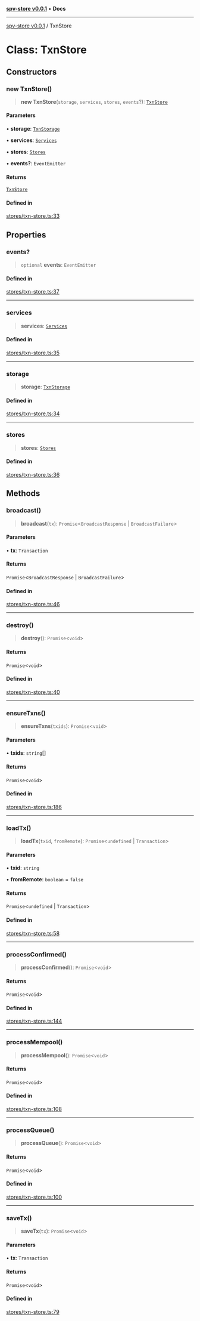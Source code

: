 [**spv-store v0.0.1**](../README.md) • **Docs**

***

[spv-store v0.0.1](../globals.md) / TxnStore

# Class: TxnStore

## Constructors

### new TxnStore()

> **new TxnStore**(`storage`, `services`, `stores`, `events`?): [`TxnStore`](TxnStore.md)

#### Parameters

• **storage**: [`TxnStorage`](../interfaces/TxnStorage.md)

• **services**: [`Services`](../interfaces/Services.md)

• **stores**: [`Stores`](../interfaces/Stores.md)

• **events?**: `EventEmitter`

#### Returns

[`TxnStore`](TxnStore.md)

#### Defined in

[stores/txn-store.ts:33](https://github.com/shruggr/ts-casemod-spv/blob/02da5207bded388f76e8bebbed39ca525a18e420/src/stores/txn-store.ts#L33)

## Properties

### events?

> `optional` **events**: `EventEmitter`

#### Defined in

[stores/txn-store.ts:37](https://github.com/shruggr/ts-casemod-spv/blob/02da5207bded388f76e8bebbed39ca525a18e420/src/stores/txn-store.ts#L37)

***

### services

> **services**: [`Services`](../interfaces/Services.md)

#### Defined in

[stores/txn-store.ts:35](https://github.com/shruggr/ts-casemod-spv/blob/02da5207bded388f76e8bebbed39ca525a18e420/src/stores/txn-store.ts#L35)

***

### storage

> **storage**: [`TxnStorage`](../interfaces/TxnStorage.md)

#### Defined in

[stores/txn-store.ts:34](https://github.com/shruggr/ts-casemod-spv/blob/02da5207bded388f76e8bebbed39ca525a18e420/src/stores/txn-store.ts#L34)

***

### stores

> **stores**: [`Stores`](../interfaces/Stores.md)

#### Defined in

[stores/txn-store.ts:36](https://github.com/shruggr/ts-casemod-spv/blob/02da5207bded388f76e8bebbed39ca525a18e420/src/stores/txn-store.ts#L36)

## Methods

### broadcast()

> **broadcast**(`tx`): `Promise`\<`BroadcastResponse` \| `BroadcastFailure`\>

#### Parameters

• **tx**: `Transaction`

#### Returns

`Promise`\<`BroadcastResponse` \| `BroadcastFailure`\>

#### Defined in

[stores/txn-store.ts:46](https://github.com/shruggr/ts-casemod-spv/blob/02da5207bded388f76e8bebbed39ca525a18e420/src/stores/txn-store.ts#L46)

***

### destroy()

> **destroy**(): `Promise`\<`void`\>

#### Returns

`Promise`\<`void`\>

#### Defined in

[stores/txn-store.ts:40](https://github.com/shruggr/ts-casemod-spv/blob/02da5207bded388f76e8bebbed39ca525a18e420/src/stores/txn-store.ts#L40)

***

### ensureTxns()

> **ensureTxns**(`txids`): `Promise`\<`void`\>

#### Parameters

• **txids**: `string`[]

#### Returns

`Promise`\<`void`\>

#### Defined in

[stores/txn-store.ts:186](https://github.com/shruggr/ts-casemod-spv/blob/02da5207bded388f76e8bebbed39ca525a18e420/src/stores/txn-store.ts#L186)

***

### loadTx()

> **loadTx**(`txid`, `fromRemote`): `Promise`\<`undefined` \| `Transaction`\>

#### Parameters

• **txid**: `string`

• **fromRemote**: `boolean` = `false`

#### Returns

`Promise`\<`undefined` \| `Transaction`\>

#### Defined in

[stores/txn-store.ts:58](https://github.com/shruggr/ts-casemod-spv/blob/02da5207bded388f76e8bebbed39ca525a18e420/src/stores/txn-store.ts#L58)

***

### processConfirmed()

> **processConfirmed**(): `Promise`\<`void`\>

#### Returns

`Promise`\<`void`\>

#### Defined in

[stores/txn-store.ts:144](https://github.com/shruggr/ts-casemod-spv/blob/02da5207bded388f76e8bebbed39ca525a18e420/src/stores/txn-store.ts#L144)

***

### processMempool()

> **processMempool**(): `Promise`\<`void`\>

#### Returns

`Promise`\<`void`\>

#### Defined in

[stores/txn-store.ts:108](https://github.com/shruggr/ts-casemod-spv/blob/02da5207bded388f76e8bebbed39ca525a18e420/src/stores/txn-store.ts#L108)

***

### processQueue()

> **processQueue**(): `Promise`\<`void`\>

#### Returns

`Promise`\<`void`\>

#### Defined in

[stores/txn-store.ts:100](https://github.com/shruggr/ts-casemod-spv/blob/02da5207bded388f76e8bebbed39ca525a18e420/src/stores/txn-store.ts#L100)

***

### saveTx()

> **saveTx**(`tx`): `Promise`\<`void`\>

#### Parameters

• **tx**: `Transaction`

#### Returns

`Promise`\<`void`\>

#### Defined in

[stores/txn-store.ts:79](https://github.com/shruggr/ts-casemod-spv/blob/02da5207bded388f76e8bebbed39ca525a18e420/src/stores/txn-store.ts#L79)
